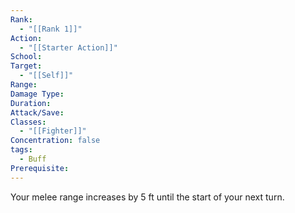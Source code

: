 ```yaml
---
Rank:
  - "[[Rank 1]]"
Action:
  - "[[Starter Action]]"
School: 
Target:
  - "[[Self]]"
Range: 
Damage Type: 
Duration: 
Attack/Save: 
Classes:
  - "[[Fighter]]"
Concentration: false
tags:
  - Buff
Prerequisite:
---
```

Your melee range increases by 5 ft until the start of your next turn.